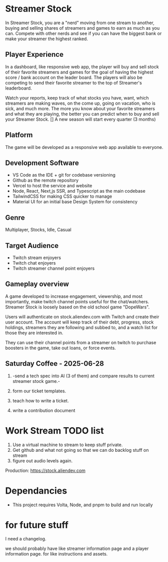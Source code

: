 # Streamer Stock

In Streamer Stock, you are a "nerd" moving from one stream to another, buying and selling shares of streamers and games to earn as much as you can. Compete with other nerds and see if you can have the biggest bank or make your streamer the highest ranked.


## Player Experience
In a dashboard, like responsive web app, the player will buy and sell stock of their favorite streamers and games for the goal of having the highest score / bank account on the leader board. The players will also be competing to send their favorite streamer to the top of Streamer's leaderboard.

Watch your reports, keep track of what stocks you have, want, which streamers are making waves, on the come up, going on vacation, who is sick, and much more. The more you know about your favorite streamers and what they are playing, the better you can predict when to buy and sell your Streamer Stock.
[]
A new season will start every quarter (3 months)


## Platform

The game will be developed as a responsive web app available to everyone.


## Development Software

- VS Code as the IDE + git for codebase versioning
- Github as the remote repository
- Vercel to host the service and website
- Node, React, Next,js SSR, and Typescript as the main codebase
- TailwindCSS for making CSS quicker to manage
- Material UI for an initial base Design System for consistency

## Genre
Multiplayer, Stocks, Idle, Casual

## Target Audience
* Twitch stream enjoyers
* Twitch chat enjoyers
* Twitch streamer channel point enjoyers

## Gameplay overview
A game developed to increase engagement, viewership, and most importantly, make twitch channel points useful for the chat/watchers. Streamer Stock is loosely based on the old school game "DopeWars".

Users will authenticate on stock.aliendev.com with Twitch and create their user account. The account will keep track of their debt, progress, stock holdings, streamers they are following and subbed to, and a watch list for those they are interested in.

They can use their channel points from a streamer on twitch to purchase boosters in the game, take out loans, or force events.



## Saturday Coffee - 2025-06-28
1. -send a tech spec into AI (3 of them) and compare results to current streamer stock game.-

3. form our ticket templates.
2. teach how to write a ticket.
4. write a contribution document



# Work Stream TODO list
1. Use a virtual machine to stream to keep stuff private.
2. Get github and what not going so that we can do backlog stuff on stream
3. figure out audio levels again.

Production: https://stock.aliendev.com




# Dependancies
* This project requires Volta, Node, and pnpm to build and run locally



# for future stuff
I need a changelog.

we should probably have like streamer information page and a player information page. for like instructions and assets.



